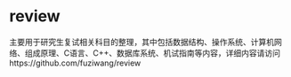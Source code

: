 # review
主要用于研究生复试相关科目的整理，其中包括数据结构、操作系统、计算机网络、组成原理、C语言、C++、数据库系统、机试指南等内容，详细内容请访问https://github.com/fuziwang/review
